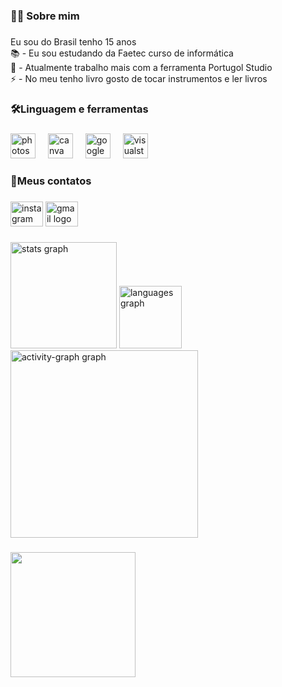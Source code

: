 <h3 align="left">👩‍💻 Sobre mim</h3>

###

<p align="left">Eu sou do Brasil tenho 15 anos<br>📚 - Eu sou estudando da Faetec curso de informática<br>🔭 - Atualmente trabalho mais com a ferramenta Portugol Studio<br>⚡ - No meu tenho livro gosto de tocar instrumentos e ler livros</p>

###

<h3 align="left">🛠Linguagem e ferramentas</h3>

###

<div align="left">
  <img src="https://cdn.jsdelivr.net/gh/devicons/devicon/icons/photoshop/photoshop-plain.svg" height="40" alt="photoshop logo"  />
  <img width="12" />
  <img src="https://cdn.jsdelivr.net/gh/devicons/devicon/icons/canva/canva-original.svg" height="40" alt="canva logo"  />
  <img width="12" />
  <img src="https://cdn.jsdelivr.net/gh/devicons/devicon/icons/google/google-original.svg" height="40" alt="google logo"  />
  <img width="12" />
  <img src="https://cdn.jsdelivr.net/gh/devicons/devicon/icons/visualstudio/visualstudio-plain.svg" height="40" alt="visualstudio logo"  />
</div>

###

<h3 align="left">👋Meus contatos</h3>

###

<div align="left">
  <img src="https://raw.githubusercontent.com/maurodesouza/profile-readme-generator/master/src/assets/icons/social/instagram/default.svg" width="52" height="40" alt="instagram logo"  />
  <a href="mailto:goncalvesramosguilherme@gmail.com" target="_blank">
    <img src="https://raw.githubusercontent.com/maurodesouza/profile-readme-generator/master/src/assets/icons/social/gmail/default.svg" width="52" height="40" alt="gmail logo"  />
  </a>
</div>

###

<div align="left">
  <img src="https://github-readme-stats.vercel.app/api?username=GuilhermeGoncalvesRamos&hide_title=false&hide_rank=false&show_icons=true&include_all_commits=true&count_private=true&disable_animations=false&theme=nord&locale=en&hide_border=false&order=1" height="170" alt="stats graph"  />
  <img src="https://github-readme-stats.vercel.app/api/top-langs?username=GuilhermeGoncalvesRamos&locale=pt-br&hide_title=false&layout=compact&card_width=320&langs_count=5&theme=dracula&hide_border=false&order=2" height="100" alt="languages graph"  />
  <img src="https://github-readme-activity-graph.vercel.app/graph?username=GuilhermeGoncalvesRamos&radius=16&theme=nord&area=true&order=5" height="300" alt="activity-graph graph"  />
</div>

###

<img align="left" height="200" src="https://media4.giphy.com/media/v1.Y2lkPTc5MGI3NjExNHFsazN1MmhldWVrMm02bGw5eXg0MXR1YzR5aHF1d2I0aGN2YTNwNCZlcD12MV9pbnRlcm5hbF9naWZfYnlfaWQmY3Q9Zw/bGgsc5mWoryfgKBx1u/giphy.gif"  />

###


